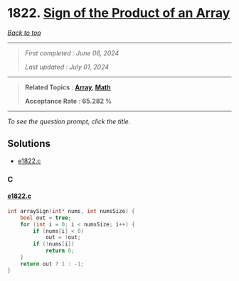 # 1822. [Sign of the Product of an Array](<https://leetcode.com/problems/sign-of-the-product-of-an-array>)

*[Back to top](<../README.md>)*

------

> *First completed : June 06, 2024*
>
> *Last updated : July 01, 2024*


------

> **Related Topics** : **[Array](<by_topic/Array.md>), [Math](<by_topic/Math.md>)**
>
> **Acceptance Rate** : **65.282 %**


------

*To see the question prompt, click the title.*

## Solutions

- [e1822.c](<../my-submissions/e1822.c>)
### C
#### [e1822.c](<../my-submissions/e1822.c>)
```C
int arraySign(int* nums, int numsSize) {
    bool out = true;
    for (int i = 0; i < numsSize; i++) {
        if (nums[i] < 0)
            out = !out;
        if (!nums[i])
            return 0;
    }
    return out ? 1 : -1;
}
```

